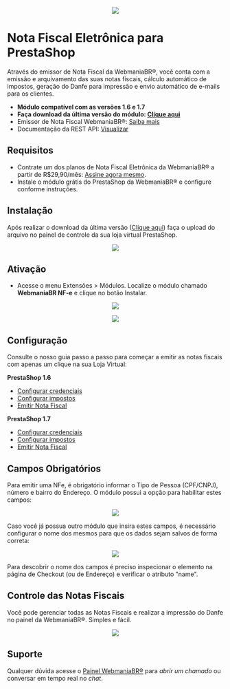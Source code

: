 <p align="center">
  <img src="https://wmbr.s3.amazonaws.com/img/logo_webmaniabr_github.png">
</p>

# Nota Fiscal Eletrônica para PrestaShop

Através do emissor de Nota Fiscal da WebmaniaBR®, você conta com a emissão e arquivamento das suas notas fiscais, cálculo automático de impostos, geração do Danfe para impressão e envio automático de e-mails para os clientes.

- **Módulo compatível com as versões 1.6 e 1.7**
- **Faça download da última versão do módulo: [Clique aqui](https://github.com/webmaniabr/NFePrestaShop/releases)**
- Emissor de Nota Fiscal WebmaniaBR®: [Saiba mais](https://webmaniabr.com/nota-fiscal-eletronica/)
- Documentação da REST API: [Visualizar](https://webmaniabr.com/docs/rest-api-nfe/)

## Requisitos

- Contrate um dos planos de Nota Fiscal Eletrônica da WebmaniaBR® a partir de R$29,90/mês: [Assine agora mesmo](https://webmaniabr.com/nota-fiscal-eletronica/).
- Instale o módulo grátis do PrestaShop da WebmaniaBR® e configure conforme instruções.

## Instalação

Após realizar o download da última versão ([Clique aqui](https://github.com/webmaniabr/NFePrestaShop/releases)) faça o upload do arquivo no painel de controle da sua loja virtual PrestaShop.

<p align="center">
<img src="https://webmaniabr.com/atendimento/wp-content/uploads/sites/4/2016/06/img_5771a725955f6.png">
</p>

## Ativação

- Acesse o menu Extensões > Módulos. Localize o módulo chamado **WebmaniaBR NF-e** e clique no botão Instalar.

<p align="center">
<img src="https://webmaniabr.com/atendimento/wp-content/uploads/sites/4/2016/06/1467066294-aee7d6d4db7dafea269d6414ab320844.png">
</p>

<p align="center">
<img src="https://webmaniabr.com/atendimento/wp-content/uploads/sites/4/2016/06/img_5771a771d14d1.png">
</p>

## Configuração

Consulte o nosso guia passo a passo para começar a emitir as notas fiscais com apenas um clique na sua Loja Virtual:

**PrestaShop 1.6**
- [Configurar credenciais](https://ajuda.webmaniabr.com/hc/pt-br/articles/360013116532-Configurar-credenciais-no-PrestaShop-1-6)
- [Configurar impostos](https://ajuda.webmaniabr.com/hc/pt-br/articles/360013122172-Configurar-impostos-no-PrestaShop-1-6)
- [Emitir Nota Fiscal](https://ajuda.webmaniabr.com/hc/pt-br/articles/360013127712-Emiss%C3%A3o-de-NF-e-no-PrestaShop-1-6)

**PrestaShop 1.7**
- [Configurar credenciais](https://ajuda.webmaniabr.com/hc/pt-br/articles/360013116872-Configurar-credenciais-no-PrestaShop-1-7)
- [Configurar impostos](https://ajuda.webmaniabr.com/hc/pt-br/articles/360013122332-Configurar-impostos-no-PrestaShop-1-7)
- [Emitir Nota Fiscal](https://ajuda.webmaniabr.com/hc/pt-br/articles/360013383592-Emiss%C3%A3o-de-NF-e-no-PrestaShop-1-7)

## Campos Obrigatórios

Para emitir uma NFe, é obrigatório informar o Tipo de Pessoa (CPF/CNPJ), número e bairro do Endereço.
O módulo possui a opção para habilitar estes campos:

<p align="center">
<img src="https://webmaniabr.com/wp-content/uploads/2017/03/1488915583.png">
</p>

Caso você já possua outro módulo que insira estes campos, é necessário configurar o nome dos mesmos para que os dados sejam salvos de forma correta:

<p align="center">
<img src="https://webmaniabr.com/wp-content/uploads/2017/03/1488915600.png">
</p>

Para descobrir o nome dos campos é preciso inspecionar o elemento na página de Checkout (ou de Endereço) e verificar o atributo "name".

## Controle das Notas Fiscais

Você pode gerenciar todas as Notas Fiscais e realizar a impressão do Danfe no painel da WebmaniaBR®. Simples e fácil.

<p align="center">
<img src="https://wmbr.s3.amazonaws.com/img/dashboard_webmaniabr_01.jpg">
</p>

## Suporte

Qualquer dúvida acesse o [Painel WebmaniaBR®](https://webmaniabr.com/painel/) para *abrir um chamado* ou conversar em tempo real no *chat*.

